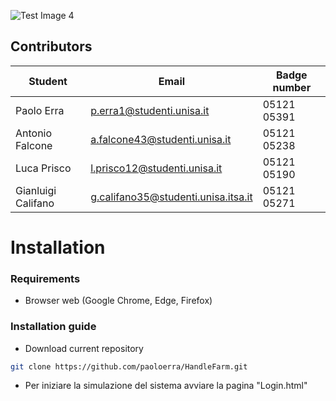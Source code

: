 ![Test Image 4](/WebContent/images/DocuExchange_1.png)

## Contributors

| Student | Email | Badge number|
| ------ | ------ | ------ |
| Paolo Erra | p.erra1@studenti.unisa.it |05121 05391|
| Antonio Falcone  |a.falcone43@studenti.unisa.it |05121 05238|
| Luca Prisco | l.prisco12@studenti.unisa.it |05121 05190|
| Gianluigi Califano |g.califano35@studenti.unisa.itsa.it |05121 05271|

# Installation

### Requirements
* Browser web (Google Chrome, Edge, Firefox)

### Installation guide
* Download current repository

```sh
git clone https://github.com/paoloerra/HandleFarm.git
```

* Per iniziare la simulazione del sistema avviare la pagina "Login.html"
